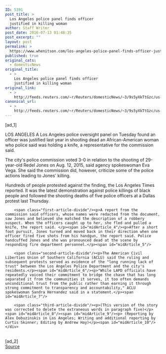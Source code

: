 ```yaml
---
ID: 5391
post_title: >
  Los Angeles police panel finds officer
  justified in killing woman
author: Staff Writer
post_date: 2016-07-13 01:48:35
post_excerpt: ""
layout: post
permalink: >
  https://www.whenitson.com/los-angeles-police-panel-finds-officer-justified-in-killing-woman/
published: true
original_cats:
  - domesticNews
original_title:
  - >
    Los Angeles police panel finds officer
    justified in killing woman
original_link:
  - >
    http://feeds.reuters.com/~r/Reuters/domesticNews/~3/9s5yXkTtGzc/us-usa-police-california-idUSKCN0ZT02F
canonical_url:
  - >
    http://feeds.reuters.com/~r/Reuters/domesticNews/~3/9s5yXkTtGzc/us-usa-police-california-idUSKCN0ZT02F
---
```

 [ad_1]
<br><div id="articleText">
<span id="midArticle_start"/>

<span id="midArticle_0"/><span class="focusParagraph" readability="5"><p><span class="articleLocation">LOS ANGELES</span> A Los Angeles police oversight panel on Tuesday found an officer was justified last year in shooting dead an African-American woman who police said was holding a knife, a representative for the commission said.</p></span><span id="midArticle_1"/><p>The city's police commission voted 3-0 in relation to the shooting of 29-year-old Redel Jones on Aug. 12, 2015, said agency spokeswoman Eva Vega. She said the commission did, however, criticize some of the police actions leading to Jones' killing.</p><span id="midArticle_2"/><p>Hundreds of people protested against the finding, the Los Angeles Times reported. It was the latest demonstration against police killings of black people and followed the shooting deaths of five police officers at a Dallas protest last Thursday.</p><span id="midArticle_3"/>
        
        <span class="first-article-divide"/><p>A report from the commission said officers, whose names were redacted from the document, saw Jones and believed she matched the description of a robbery suspect. When the officers caught up to her, she fled and pulled a knife, the report said. </p><span id="midArticle_4"/><p>After a short foot pursuit, Jones turned and moved back in their direction when one officer fired five shots from his handgun, the report said. Police handcuffed Jones and she was pronounced dead at the scene by responding fire department personnel.</p><span id="midArticle_5"/>
        
        <span class="second-article-divide"/><p>The American Civil Liberties Union of Southern California (ACLU) said the ruling and subsequent protests served as evidence of the "long running lack of trust" between the Los Angeles Police Department and the city's residents.</p><span id="midArticle_6"/><p>"While LAPD officials have repeatedly voiced their commitment to bridge the chasm that has long separated it from the communities it serves, it too often demands unconditional trust from the public rather than earning it through strong commitment to transparency and accountability," ACLU spokeswoman Sandra Hernandez said in a statement.</p><span id="midArticle_7"/>
        
        <span class="third-article-divide"/><p>(This version of the story was corrected to delete the extraneous words in paragraph five)</p><span id="midArticle_8"/><span id="midArticle_9"/><p> (Reporting by Alex Dobuzinskis in Los Angeles; Writing and additional reporting by Curtis Skinner; Editing by Andrew Hay)</p><span id="midArticle_10"/></div>
<br>[ad_2]
<br><a href="http://feeds.reuters.com/~r/Reuters/domesticNews/~3/9s5yXkTtGzc/us-usa-police-california-idUSKCN0ZT02F">Source </a>